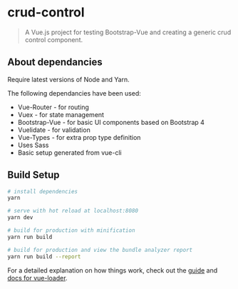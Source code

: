 # crud-control

> A Vue.js project for testing Bootstrap-Vue and creating a generic crud control component.

## About dependancies 
Require latest versions of Node and Yarn.

The following dependancies have been used:
* Vue-Router - for routing
* Vuex - for state management
* Bootstrap-Vue - for basic UI components based on Bootstrap 4
* Vuelidate - for validation
* Vue-Types - for extra prop type definition
* Uses Sass 
* Basic setup generated from vue-cli

## Build Setup

``` bash
# install dependencies
yarn

# serve with hot reload at localhost:8080
yarn dev

# build for production with minification
yarn run build

# build for production and view the bundle analyzer report
yarn run build --report
```

For a detailed explanation on how things work, check out the [guide](http://vuejs-templates.github.io/webpack/) and [docs for vue-loader](http://vuejs.github.io/vue-loader).
